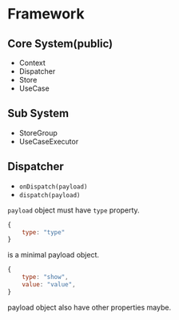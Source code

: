 # Framework

## Core System(public)

- Context
- Dispatcher
- Store
- UseCase

## Sub System

- StoreGroup
- UseCaseExecutor

## Dispatcher

- `onDispatch(payload)`
- `dispatch(payload)`

`payload` object must have `type` property.

```js
{
    type: "type"
}
```

is a minimal payload object.

```js
{
    type: "show",
    value: "value",
}
```

payload object also have other properties maybe.